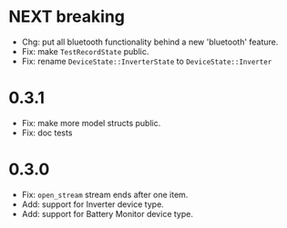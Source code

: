 # NEXT breaking

- Chg: put all bluetooth functionality behind a new 'bluetooth' feature.
- Fix: make `TestRecordState` public.
- Fix: rename `DeviceState::InverterState` to `DeviceState::Inverter`

# 0.3.1

- Fix: make more model structs public.
- Fix: doc tests

# 0.3.0

- Fix: `open_stream` stream ends after one item.
- Add: support for Inverter device type.
- Add: support for Battery Monitor device type.
